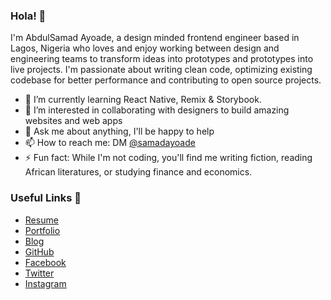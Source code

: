 ### Hola! 👋

I'm AbdulSamad Ayoade, a design minded frontend engineer based in Lagos, Nigeria who loves and enjoy working between design and engineering teams to transform ideas into prototypes and prototypes into live projects. I'm passionate about writing clean code, optimizing existing codebase for better performance and contributing to open source projects.

- 🌱 I’m currently learning React Native, Remix & Storybook.
- 👯 I’m interested in collaborating with designers to build amazing websites and web apps
- 💬 Ask me about anything, I'll be happy to help
- 📫 How to reach me: DM [@samadayoade](https://twitter.com/samadayoade)
- ⚡ Fun fact: While I'm not coding, you'll find me writing fiction, reading African literatures, or studying finance and economics.

### Useful Links 💙

- [Resume](https://drive.google.com/file/d/1VLrAURaDoH1QmWT192O5HKbuJH6hywcGwLtGs2aDVyA/view)
- [Portfolio](https://abdulsamad.xyz)
- [Blog](https://articles.abdulsamad.xyz)
- [GitHub](https://github.com/abdulsamadayoade)
- [Facebook](https://facebook.com/abdulsamad.ayoade.313)
- [Twitter](https://twitter.com/samadayoade)
- [Instagram](https://www.instagram.com/abdul_codes/)

